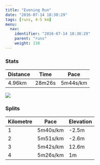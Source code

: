 ```yaml
---
title: "Evening Run"
date: "2016-07-14 18:38:29"
tags: [runs, 4-5 km]
menu:
  nav:
    identifier: "2016-07-14 18:38:29"
    parent: "runs"
    weight: 130
---
```


### Stats

| Distance | Time | Pace |
|----------|------|------|
|4.96km|28m26s|5m44s/km|

<img src='https://maps.googleapis.com/maps/api/staticmap?maptype=roadmap&path=enc:kgkeIr}wLfIb^pHhKN|IvAlFnFpHhF|AfL`UxEhRbFp_@iG_a@wGmWqKiPmDEyDcF_FcYmG{FwBiGeDiSUkFbAw@sAa@dAuBs@u_@n@e[&key=AIzaSyAfqMeaZ1CCJFGP5cWud__oZnT_Pybg-1M&size=800x800&markers=color:yellow|label:S|53.47462,-2.2577&markers=color:green|label:F|53.47451,-2.24615'>

### Splits

| Kilometre | Pace | Elevation |
|------|------|-----------|
|1|5m40s/km|-2.5m|
|2|5m51s/km|-2.6m|
|3|5m42s/km|12.6m|
|4|5m26s/km|1m|
